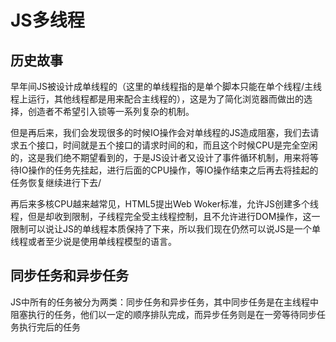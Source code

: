# JS多线程

## 历史故事

早年间JS被设计成单线程的（这里的单线程指的是单个脚本只能在单个线程/主线程上运行，其他线程都是用来配合主线程的），这是为了简化浏览器而做出的选择，创造者不希望引入锁等一系列复杂的机制。

但是再后来，我们会发现很多的时候IO操作会对单线程的JS造成阻塞，我们去请求五个接口，时间就是五个接口的请求时间的和，而且这个时候CPU是完全空闲的，这是我们绝不期望看到的，于是JS设计者又设计了事件循环机制，用来将等待IO操作的任务先挂起，进行后面的CPU操作，等IO操作结束之后再去将挂起的任务恢复继续进行下去/

再后来多核CPU越来越常见，HTML5提出Web Woker标准，允许JS创建多个线程，但是却收到限制，子线程完全受主线程控制，且不允许进行DOM操作，这一限制可以说让JS的单线程本质保持了下来，所以我们现在仍然可以说JS是一个单线程或者至少说是使用单线程模型的语言。

## 同步任务和异步任务

JS中所有的任务被分为两类：同步任务和异步任务，其中同步任务是在主线程中阻塞执行的任务，他们以一定的顺序排队完成，而异步任务则是在一旁等待同步任务执行完后的任务